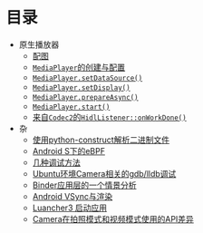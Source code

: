 # 目录

* 原生播放器
  * [配图](out/MediaCodec/MediaCodec.png) 
  * [`MediaPlayer`的创建与配置](play/mediaplayer.md)  
  * [`MediaPlayer.setDataSource()`](play/mediaplayersetdatasource.md)  
  * [`MediaPlayer.setDisplay()`](play/mediaplayersetdisplay.md)  
  * [`MediaPlayer.prepareAsync()`](play/mediaplayerprepareasync.md)  
  * [`MediaPlayer.start()`](play/mediaplayerstart.md)  
  * [来自`Codec2`的`HidlListener::onWorkDone()`](hidllisteneronworkdone.md)  
* 杂  
  * [使用python-construct解析二进制文件](python-construct.md)
  * [Android S下的eBPF](BPF.md)
  * [几种调试方法](debugs.md)
  * [Ubuntu环境Camera相关的gdb/lldb调试](gdbclient.md)
  * [Binder应用层的一个情景分析](binder.md)
  * [Android VSync与渲染](VSync.md)
  * [Luancher3 启动应用](AppStart.md)
  * [Camera在拍照模式和视频模式使用的API差异](CameraPreview.md)